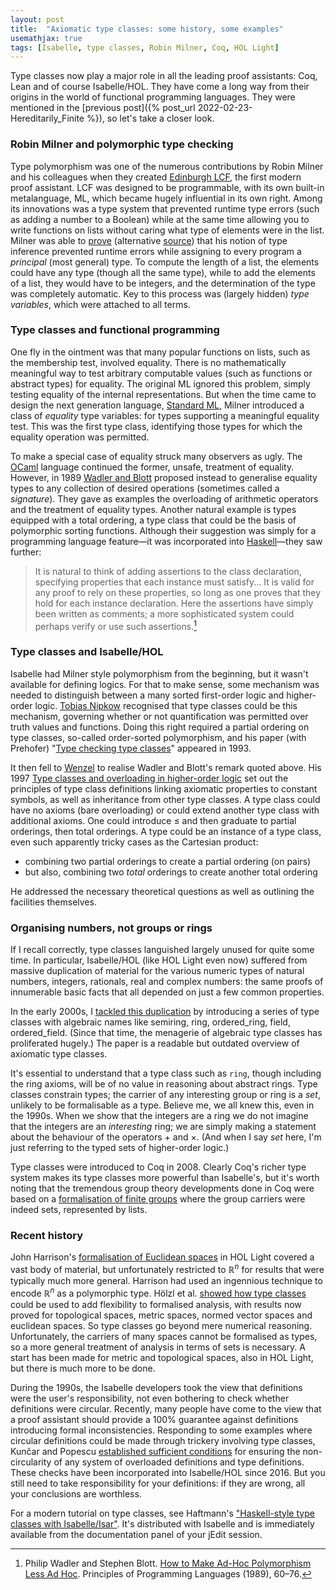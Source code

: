```yaml
---
layout: post
title:  "Axiomatic type classes: some history, some examples"
usemathjax: true 
tags: [Isabelle, type classes, Robin Milner, Coq, HOL Light]
---
```


Type classes now play a major role in all the leading proof assistants: Coq, Lean and of course Isabelle/HOL. They have come a long way from their origins in the world of functional programming languages.
They were mentioned in the [previous post]({% post_url 2022-02-23-Hereditarily_Finite %}), so let's take a closer look.

### Robin Milner and polymorphic type checking

Type polymorphism was one of the numerous contributions by Robin Milner and his colleagues when they created [Edinburgh LCF](https://doi.org/10.1098/rsta.2014.0234), the first modern proof assistant. LCF was designed to be programmable, with its own built-in metalanguage, ML, which became hugely influential in its own right. Among its innovations was a type system that prevented runtime type errors (such as adding a number to a Boolean) while at the same time allowing you to write functions on lists without caring what type of elements were in the list. 
Milner was able to [prove](https://doi.org/10.1016/0022-0000(78)90014-4) (alternative [source](https://homepages.inf.ed.ac.uk/wadler/papers/papers-we-love/milner-type-polymorphism.pdf)) that his notion of type inference prevented runtime errors while assigning to every program a *principal* (most general) type.
To compute the length of a list, the elements could have any type (though all the same type), while to add the elements of a list, they would have to be integers, and the determination of the type was completely automatic.
Key to this process was (largely hidden) *type variables*, which were attached to all terms.

### Type classes and functional programming

One fly in the ointment was that many popular functions on lists, such as the membership test, involved equality. There is no mathematically meaningful way to test arbitrary computable values (such as functions or abstract types) for equality.
The original ML ignored this problem, simply testing equality of the internal representations.
But when the time came to design the next generation language, [Standard ML](https://doi.org/10.1145/3386336), Milner introduced a class of *equality* type variables: for types supporting a meaningful equality test. This was the first type class, identifying those types for which the equality operation was permitted.

To make a special case of equality struck many observers as ugly. The [OCaml](https://ocaml.org) language continued the former, unsafe, treatment of equality.
However, in 1989 [Wadler and Blott](https://dl.acm.org/doi/10.1145/75277.75283) proposed instead to generalise equality types to any collection of desired operations (sometimes called a *signature*).
They gave as examples the overloading of arithmetic operators and the treatment of equality types. Another natural example is types equipped with a total ordering, a type class that could be the basis of polymorphic sorting functions.
Although their suggestion was simply for a programming language feature—it was incorporated into [Haskell](https://www.haskell.org)—they saw further:

> It is natural to think of adding assertions to the class declaration, specifying properties that each instance must satisfy... It is valid for any proof to rely on these properties, so long as one proves that they hold for each instance declaration. Here the assertions have simply been written as comments; a more sophisticated system could perhaps verify or use such assertions.[^1]

[^1]: Philip Wadler and Stephen Blott. [How to Make Ad-Hoc Polymorphism Less Ad Hoc](https://dl.acm.org/doi/10.1145/75277.75283). Principles of Programming Languages (1989), 60–76.


### Type classes and Isabelle/HOL

Isabelle had Milner style polymorphism from the beginning, but it wasn't available for defining logics. For that to make sense, some mechanism was needed to distinguish between a many sorted first-order logic and higher-order logic. [Tobias Nipkow](https://www21.in.tum.de/~nipkow/) recognised that type classes could be this mechanism, governing whether or not quantification was permitted over truth values and functions. Doing this right required a partial ordering on type classes, so-called order-sorted polymorphism, and his paper (with Prehofer) "[Type checking type classes](https://doi.org/10.1145/158511.158698)" appeared in 1993.

It then fell to [Wenzel](https://sketis.net) to realise Wadler and Blott's remark quoted above.
His 1997 [Type classes and overloading in higher-order logic](https://rdcu.be/cJtGs)
set out the principles of type class definitions linking axiomatic properties to constant symbols, as well as inheritance from other type classes. A type class could have no axioms (bare overloading) or could extend another type class with additional axioms. One could introduce $\le$ and then graduate to partial orderings, then total orderings. A type could be an instance of a type class, even such apparently tricky cases as the Cartesian product:

- combining two partial orderings to create a partial ordering (on pairs)
- but also, combining two *total* orderings to create another total ordering

He addressed the necessary theoretical questions as well as outlining the facilities themselves.

### Organising numbers, not groups or rings

If I recall correctly, type classes languished largely unused for quite some time. In particular, Isabelle/HOL (like HOL Light even now) suffered from massive duplication of material for the various numeric types of natural numbers, integers, rationals, real and complex numbers: the same proofs of innumerable basic facts that all depended on just a few common properties.

In the early 2000s, I [tackled this duplication](https://rdcu.be/cJtGA) by introducing a series of type classes with algebraic names like semiring, ring, ordered_ring, field, ordered_field. (Since that time, the menagerie of algebraic type classes has proliferated hugely.)
The paper is a readable but outdated overview of axiomatic type classes.

It's essential to understand that a type class such as `ring`, though including the ring axioms, will be of no value in reasoning about abstract rings. Type classes constrain types; the carrier of any interesting group or ring is a *set*, unlikely to be formalisable as a type. Believe me, we all knew this, even in the 1990s. When we show that the integers are a ring we do not imagine that the integers are an *interesting* ring; we are simply making a statement about the behaviour of the operators $+$ and $\times$. (And when I say *set* here, I'm just referring to the typed sets of higher-order logic.)

Type classes were introduced to Coq in 2008. Clearly Coq's richer type system makes its type classes more powerful than Isabelle's, but it's worth noting that the tremendous group theory developments done in Coq were based on a [formalisation of finite groups](https://rdcu.be/cJtGQ) where the group carriers were indeed sets, represented by lists.

### Recent history

John Harrison's [formalisation of Euclidean spaces](https://rdcu.be/cJtGW) in HOL Light covered a vast body of material, but unfortunately restricted to $\mathbb{R}^n$ for results that were typically much more general.
Harrison had used an ingennious technique to encode $\mathbb{R}^n$ as a polymorphic type.
Hölzl et al. [showed how type classes](https://rdcu.be/cJtHb) could be used to add flexibility to formalised analysis, with results now proved for topological spaces, metric spaces, normed vector spaces and euclidean spaces. So type classes go beyond mere numerical reasoning.
Unfortunately, the carriers of many spaces cannot be formalised as types, so a more general treatment of analysis in terms of sets is necessary.
A start has been made for metric and topological spaces, also in HOL Light, but there is much more to be done.

During the 1990s, the Isabelle developers took the view that definitions were the user's responsibility, not even bothering to check whether definitions were circular. Recently, many people have come to the view that a proof assistant should provide a 100% guarantee against definitions introducing formal inconsistencies. 
Responding to some examples where circular definitions could be made through trickery involving type classes, Kunčar and Popescu [established sufficient conditions](https://rdcu.be/cJtHs) for ensuring the non-circularity of any system of overloaded definitions and type definitions. These checks have been incorporated into Isabelle/HOL since 2016.
But you still need to take responsibility for your definitions: if they are wrong, all your conclusions are worthless.

For a modern tutorial on type classes, see Haftmann's ["Haskell-style type classes with Isabelle/Isar"](https://isabelle.in.tum.de/dist/Isabelle/doc/classes.pdf).
It's distributed with Isabelle and is immediately available from the documentation panel of your jEdit session.

